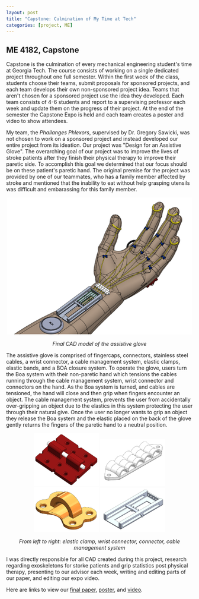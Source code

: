 ```yaml
---
layout: post
title: "Capstone: Culmination of My Time at Tech"
categories: [project, ME]
---
```


## ME 4182, Capstone

Capstone is the culmination of every mechanical engineering student's time at Georgia Tech. The course consists of working on a single dedicated project throughout one full semester. Within the first week of the class, students choose their teams, submit proposals for sponsored projects, and each team develops their own non-sponsored project idea. Teams that aren't chosen for a sponsored project use the idea they developed. Each team consists of 4-6 students and report to a supervising professor each week and update them on the progress of their project. At the end of the semester the Capstone Expo is held and each team creates a poster and video to show attendees.

My team, the *Phallanges Phlexors*, supervised by Dr. Gregory Sawicki, was not chosen to work on a sponsored project and instead developed our entire project from its ideation. Our project was "Design for an Assistive Glove". The overarching goal of our project was to improve the lives of stroke patients after they finish their physical therapy to improve their paretic side. To accomplish this goal we determined that our focus should be on these patient's paretic hand. The original premise for the project was provided by one of our teammates, who has a family member affected by stroke and mentioned that the inability to eat without help grasping utensils was difficult and embarassing for this family member. 

<p align="center">
  <img src="https://github.com/b-mangel/Website/blob/main/docs/portfolio/_posts/_assets/Full_hand_assembly.png?raw=true" width=500 />
</p>

<p align="center">
  <i>Final CAD model of the assistive glove</i>
</p>

The assistive glove is comprised of fingercaps, connectors, stainless steel cables, a wrist connector, a cable management system, elastic clamps, elastic bands, and a BOA closure system. To operate the glove, users turn the Boa system with their non-paretic hand which tensions the cables running through the cable management system, wrist connector and connectors on the hand. As the Boa system is turned, and cables are tensioned, the hand will close and then grip when fingers encounter an object. The cable management system, prevents the user from accidentally over-gripping an object due to the elastics in this system protecting the user through their natural give. Once the user no longer wants to grip an object they release the Boa system and the elastic placed on the back of the glove gently returns the fingers of the paretic hand to a neutral position.

<p align="center">
  <img src="https://github.com/b-mangel/Website/blob/main/docs/portfolio/_posts/_assets/Elastic_clamp.png?raw=true" width=175 />
  <img src="https://github.com/b-mangel/Website/blob/main/docs/portfolio/_posts/_assets/wrist_connector.png?raw=true" width=175 />
  <img src="https://github.com/b-mangel/Website/blob/main/docs/portfolio/_posts/_assets/connector.png?raw=true" width=175 />
  <img src="https://github.com/b-mangel/Website/blob/main/docs/portfolio/_posts/_assets/cable_management.png?raw=true" width=175 />
</p>

<p align="center">
  <i>From left to right: elastic clamp, wrist connector, connector, cable management system</i>
</p>

I was directly responsible for all CAD created during this project, research regarding exoskeletons for storke patients and grip statistics post physical therapy, presenting to our advisor each week, writing and editing parts of our paper, and editing our expo video.

Here are links to view our [final paper](https://drive.google.com/file/d/1mqHW07AHK_YpyxvJ7bdfSUrxTqC2Y5-0/view?usp=sharing), [poster](https://github.com/b-mangel/Website/blob/main/docs/portfolio/_posts/_assets/Capstone_project_poster-1.jpg?raw=true), and [video](https://youtu.be/u68bepYqKqc).
